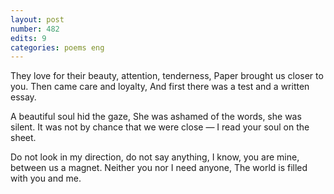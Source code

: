 ```yaml
---
layout: post
number: 482
edits: 9
categories: poems eng
---
```


They love for their beauty, attention, tenderness,
Paper brought us closer to you.
Then came care and loyalty, 
And first there was a test and a written essay. 

A beautiful soul hid the gaze, 
She was ashamed of the words, she was silent. 
It was not by chance that we were close —
I read your soul on the sheet.

Do not look in my direction, do not say anything,
I know, you are mine, between us a magnet.
Neither you nor I need anyone,
The world is filled with you and me.
